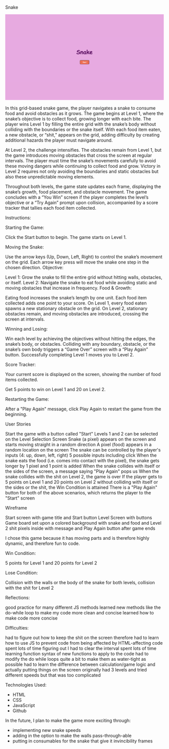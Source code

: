 Snake

![Game Screenshot](./SnakeGameImage.png)

In this grid-based snake game, the player navigates a snake to consume food and avoid obstacles as it grows. The game begins at Level 1, where the snake’s objective is to collect food, growing longer with each bite. The player wins Level 1 by filling the entire grid with the snake’s body without colliding with the boundaries or the snake itself. With each food item eaten, a new obstacle, or “shit,” appears on the grid, adding difficulty by creating additional hazards the player must navigate around.

At Level 2, the challenge intensifies. The obstacles remain from Level 1, but the game introduces moving obstacles that cross the screen at regular intervals. The player must time the snake’s movements carefully to avoid these moving dangers while continuing to collect food and grow. Victory in Level 2 requires not only avoiding the boundaries and static obstacles but also these unpredictable moving elements.

Throughout both levels, the game state updates each frame, displaying the snake’s growth, food placement, and obstacle movement. The game concludes with a “You Win” screen if the player completes the level’s objective or a “Try Again” prompt upon collision, accompanied by a score tracker that tallies each food item collected.

Instructions:

Starting the Game:

Click the Start button to begin. The game starts on Level 1.

Moving the Snake:

Use the arrow keys (Up, Down, Left, Right) to control the snake’s movement on the grid.
Each arrow key press will move the snake one step in the chosen direction.
Objective:

Level 1: Grow the snake to fill the entire grid without hitting walls, obstacles, or itself.
Level 2: Navigate the snake to eat food while avoiding static and moving obstacles that increase in frequency.
Food & Growth:

Eating food increases the snake’s length by one unit.
Each food item collected adds one point to your score.
On Level 1, every food eaten spawns a new stationary obstacle on the grid.
On Level 2, stationary obstacles remain, and moving obstacles are introduced, crossing the screen at intervals.

Winning and Losing:

Win each level by achieving the objectives without hitting the edges, the snake’s body, or obstacles.
Colliding with any boundary, obstacle, or the snake’s own body triggers a “Game Over” screen with a “Play Again” button.
Successfully completing Level 1 moves you to Level 2.

Score Tracker:

Your current score is displayed on the screen, showing the number of food items collected.

Get 5 points to win on Level 1 and 20 on Level 2.

Restarting the Game:

After a "Play Again" message, click Play Again to restart the game from the beginning.

User Stories

Start the game with a button called "Start"
Levels 1 and 2 can be selected on the Level Selection Screen
Snake (a pixel) appears on the screen and starts moving straight in a random direction
A pixel (food) appears in a random location on the screen
The snake can be controlled by the player's inputs (4: up, down, left, right)
5 possible inputs including click
When the snake eats the food (i.e. comes into contact with the pixel), the snake gets longer by 1 pixel and 1 point is added
When the snake collides with itself or the sides of the screen, a message saying "Play Again" pops us
When the snake collides with the shit on Level 2, the game is over
If the player gets to 5 points on Level 1 and 20 points on Level 2 without colliding with itself or the sides or the shit, the Win Condition is attained
There is a "Play Again" button for both of the above scenarios, which returns the player to the "Start" screen

Wireframe

Start screen with game title and Start button
Level Screen with buttons
Game board set upon a colored background with snake and food and Level 2 shit pixels inside with message and Play Again button after game ends

I chose this game because it has moving parts and is therefore highly dynamic, and therefore fun to code.

Win Condition:

5 points for Level 1 and 20 points for Level 2

Lose Condition:

Collision with the walls or the body of the snake for both levels, collision with the shit for Level 2

Reflections:

good practice for many different JS methods
learned new methods like the do-while loop to make my code more clean and concise
learned how to make code more concise

Difficulties:

had to figure out how to keep the shit on the screen
therefore had to learn how to use JS to prevent code from being affected by HTML-affecting code
spent lots of time figuring out I had to clear the interval
spent lots of time learning function syntax of new functions to apply to the code
had to modify the do while loops quite a bit to make them as water-tight as possible
had to learn the difference between calculation/game logic and actually putting things on the screen
originally had 3 levels and tried different speeds but that was too complicated

Technologies Used:

- HTML
- CSS
- JavaScript
- Github

In the future, I plan to make the game more exciting through:

- implementing new snake speeds
- adding in the option to make the walls pass-through-able
- putting in consumables for the snake that give it invincibility frames